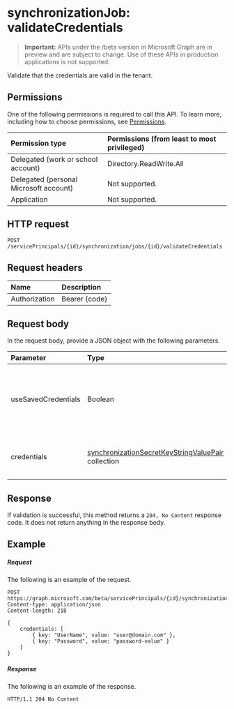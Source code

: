 # synchronizationJob: validateCredentials

> **Important:** APIs under the /beta version in Microsoft Graph are in preview and are subject to change. Use of these APIs in production applications is not supported.

Validate that the credentials are valid in the tenant.

## Permissions
One of the following permissions is required to call this API. To learn more, including how to choose permissions, see [Permissions](../../../concepts/permissions_reference.md).

|Permission type                        | Permissions (from least to most privileged)              |
|:--------------------------------------|:---------------------------------------------------------|
|Delegated (work or school account)     |Directory.ReadWrite.All  |
|Delegated (personal Microsoft account) |Not supported. |
|Application                            |Not supported.| 

## HTTP request
<!-- { "blockType": "ignored" } -->
```http
POST /servicePrincipals/{id}/synchronization/jobs/{id}/validateCredentials

```
## Request headers
| Name       | Description|
|:---------------|:----------|
| Authorization  | Bearer {code}|

## Request body
In the request body, provide a JSON object with the following parameters.

| Parameter	   | Type	|Description|
|:---------------|:--------|:----------|
|useSavedCredentials|Boolean|When `true`, the `credentials` parameter will be ignored and the previously saved credentials (if any) will be validated instead. |
|credentials|[synchronizationSecretKeyStringValuePair](../resources/synchronization_secretkeystringvaluepair.md) collection|Credentials to validate. Ignored when the `useSavedCredentials` parameter is `true`.|

## Response
If validation is successful, this method returns a `204, No Content` response code. It does not return anything in the response body.

## Example

##### Request
The following is an example of the request.
<!-- {
  "blockType": "request",
  "name": "synchronizationjob_validatecredentials"
}-->
```http
POST https://graph.microsoft.com/beta/servicePrincipals/{id}/synchronization/jobs/{id}/validateCredentials
Content-type: application/json
Content-length: 218

{ 
    credentials: [ 
        { key: "UserName", value: "user@domain.com" },
        { key: "Password", value: "password-value" }
    ]
}
```

##### Response
The following is an example of the response. 
<!-- {
  "blockType": "response",
  "truncated": true,
  "@odata.type": "microsoft.graph.None"
} -->
```http
HTTP/1.1 204 No Content
```

<!-- uuid: 8fcb5dbc-d5aa-4681-8e31-b001d5168d79
2015-10-25 14:57:30 UTC -->
<!-- {
  "type": "#page.annotation",
  "description": "synchronizationJob: validateCredentials",
  "keywords": "",
  "section": "documentation",
  "tocPath": ""
}-->